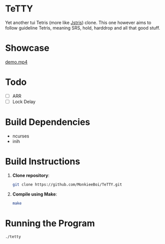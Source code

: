 # TeTTY

Yet another tui Tetris (more like [Jstris](https://jstris.jezevec10.com/)) clone. This one however aims to follow guideline Tetris,
meaning SRS, hold, harddrop and all that good stuff.

# Showcase

[demo.mp4](https://github.com/user-attachments/assets/3efef1ad-505c-4e45-96d4-c199f255cf56)

# Todo

 - [ ] ARR
 - [ ] Lock Delay

# Build Dependencies

- ncurses
- inih

# Build Instructions

1. **Clone repository**:
   ```bash
   git clone https://github.com/MonkieeBoi/TeTTY.git
   ```
2. **Compile using Make**:

   ```bash
   make
   ```

# Running the Program

```bash
./tetty
```
